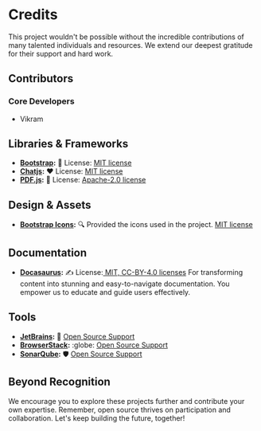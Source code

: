 # Credits

This project wouldn't be possible without the incredible contributions of many talented individuals and resources. We extend our deepest gratitude for their support and hard work.

## Contributors

### Core Developers

* Vikram

## Libraries & Frameworks

* **[Bootstrap](https://getbootstrap.com/):** :stars: License: [MIT license](https://github.com/twbs/bootstrap#MIT-1-ov-file)
* **[Chatjs](https://www.chartjs.org/):** :heart: License: [MIT license](https://github.com/chartjs/Chart.js#MIT-1-ov-file)
* **[PDF.js](https://mozilla.github.io/pdf.js/):** :book: License:  [Apache-2.0 license](https://github.com/mozilla/pdf.js#Apache-2.0-1-ov-file)

## Design & Assets

* **[Bootstrap Icons](https://icons.getbootstrap.com/):** :mag: Provided the icons used in the project. [MIT license](https://github.com/twbs/icons#MIT-1-ov-file)

## Documentation

* **[Docasaurus](https://docusaurus.io/):** :writing_hand: License:[ MIT, CC-BY-4.0 licenses](https://github.com/facebook/docusaurus/blob/main/LICENSE) For transforming content into stunning and easy-to-navigate documentation. You empower us to educate and guide users effectively.

## Tools

* **[JetBrains](https://www.jetbrains.com/):** :brain: [Open Source Support](https://www.jetbrains.com/community/opensource/#support)
* **[BrowserStack](https://www.browserstack.com/):** :globe: [Open Source Support](https://www.browserstack.com/open-source)
* **[SonarQube](https://www.sonarqube.org/):** :shield: [Open Source Support](https://www.sonarsource.com/solutions/commitment-to-open-source/)

## Beyond Recognition

We encourage you to explore these projects further and contribute your own expertise. Remember, open source thrives on participation and collaboration. Let's keep building the future, together!
